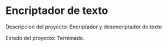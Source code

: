 <h1>Encriptador de texto</h1>

<p>Descripcion del proyecto: Encriptador y desencriptador de texto</p>
<p>Estado del proyecto: Terminado.</p>

